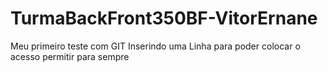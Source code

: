 # TurmaBackFront350BF-VitorErnane
Meu primeiro teste com GIT
Inserindo uma Linha para poder colocar o acesso permitir para sempre
